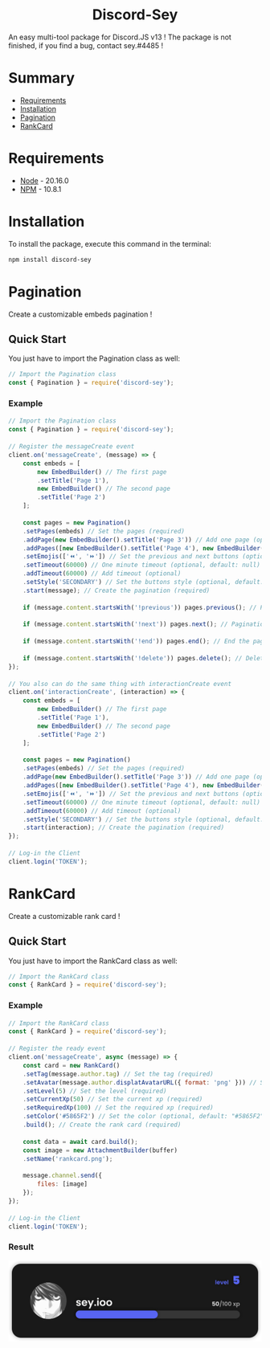 <div align="center"><h1>Discord-Sey</h1></div>
An easy multi-tool package for Discord.JS v13 !
The package is not finished, if you find a bug, contact sey.#4485 !

# Summary
- [Requirements](#requirements)
- [Installation](#installation)
- [Pagination](#pagination)
- [RankCard](#rankcard)

# Requirements
- [Node](https://nodejs.org/en/) - 20.16.0
- [NPM](https://www.npmjs.com/) - 10.8.1

# Installation
To install the package, execute this command in the terminal:
```bash
npm install discord-sey
```

# Pagination
Create a customizable embeds pagination !

## Quick Start
You just have to import the Pagination class as well:
```js
// Import the Pagination class
const { Pagination } = require('discord-sey');
```

### Example
```js
// Import the Pagination class
const { Pagination } = require('discord-sey');

// Register the messageCreate event
client.on('messageCreate', (message) => {
    const embeds = [
        new EmbedBuilder() // The first page
        .setTitle('Page 1'),
        new EmbedBuilder() // The second page
        .setTitle('Page 2')
    ];
    
    const pages = new Pagination()
    .setPages(embeds) // Set the pages (required)
    .addPage(new EmbedBuilder().setTitle('Page 3')) // Add one page (optional)
    .addPages([new EmbedBuilder().setTitle('Page 4'), new EmbedBuilder().setTitle('Page 5')]) // Add more pages (optional)
    .setEmojis(['⏪', '⏩']) // Set the previous and next buttons (optional, default: ['⬅️', '➡️'])
    .setTimeout(60000) // One minute timeout (optional, default: null)
    .addTimeout(60000) // Add timeout (optional)
    .setStyle('SECONDARY') // Set the buttons style (optional, default: "PRIMARY")
    .start(message); // Create the pagination (required)

    if (message.content.startsWith('!previous')) pages.previous(); // Pagination by commands (optional)

    if (message.content.startsWith('!next')) pages.next(); // Pagination by commands (optional)

    if (message.content.startsWith('!end')) pages.end(); // End the pagination (optional)

    if (message.content.startsWith('!delete')) pages.delete(); // Delete the pagination (optional)
});

// You also can do the same thing with interactionCreate event
client.on('interactionCreate', (interaction) => {
    const embeds = [
        new EmbedBuilder() // The first page
        .setTitle('Page 1'),
        new EmbedBuilder() // The second page
        .setTitle('Page 2')
    ];
    
    const pages = new Pagination()
    .setPages(embeds) // Set the pages (required)
    .addPage(new EmbedBuilder().setTitle('Page 3')) // Add one page (optional)
    .addPages([new EmbedBuilder().setTitle('Page 4'), new EmbedBuilder().setTitle('Page 5')]) // Add more pages (optional)
    .setEmojis(['⏪', '⏩']) // Set the previous and next buttons (optional, default: ['⬅️', '➡️'])
    .setTimeout(60000) // One minute timeout (optional, default: null)
    .addTimeout(60000) // Add timeout (optional)
    .setStyle('SECONDARY') // Set the buttons style (optional, default: "PRIMARY")
    .start(interaction); // Create the pagination (required)
});

// Log-in the Client
client.login('TOKEN');
```

# RankCard
Create a customizable rank card !

## Quick Start
You just have to import the RankCard class as well:
```js
// Import the RankCard class
const { RankCard } = require('discord-sey');
```

### Example
```js
// Import the RankCard class
const { RankCard } = require('discord-sey');

// Register the ready event
client.on('messageCreate', async (message) => {
    const card = new RankCard()
    .setTag(message.author.tag) // Set the tag (required)
    .setAvatar(message.author.displatAvatarURL({ format: 'png' })) // Set the avatar (required)
    .setLevel(5) // Set the level (required)
    .setCurrentXp(50) // Set the current xp (required)
    .setRequiredXp(100) // Set the required xp (required)
    .setColor('#5865F2') // Set the color (optional, default: "#5865F2")
    .build(); // Create the rank card (required)

    const data = await card.build();
    const image = new AttachmentBuilder(buffer)
    .setName('rankcard.png');

    message.channel.send({
        files: [image]
    });
});

// Log-in the Client
client.login('TOKEN');
```

### Result
![RankCard](./assets/images/RankCard.png)